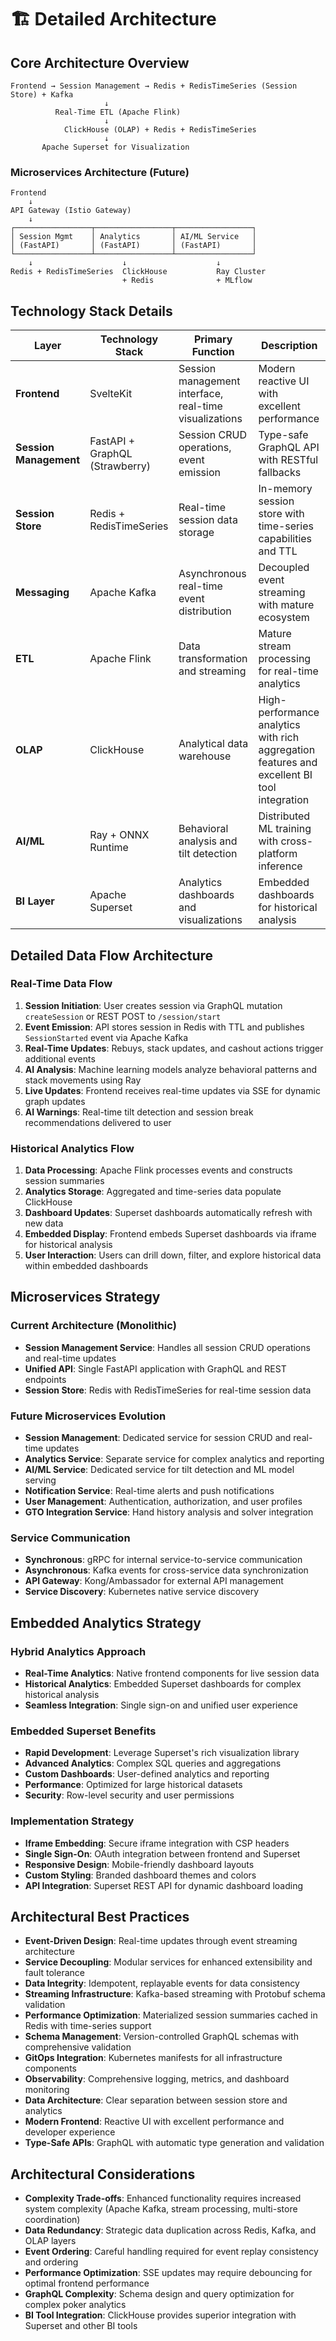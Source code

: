 # 🏗️ Detailed Architecture

## Core Architecture Overview

```
Frontend → Session Management → Redis + RedisTimeSeries (Session Store) + Kafka
                     ↓
          Real-Time ETL (Apache Flink)
                     ↓
            ClickHouse (OLAP) + Redis + RedisTimeSeries
                     ↓
       Apache Superset for Visualization
```

### **Microservices Architecture (Future)**
```
Frontend
    ↓
API Gateway (Istio Gateway)
    ↓
┌─────────────────┬─────────────────┬─────────────────┐
│ Session Mgmt    │ Analytics       │ AI/ML Service   │
│ (FastAPI)       │ (FastAPI)       │ (FastAPI)       │
└─────────────────┴─────────────────┴─────────────────┘
    ↓                    ↓                    ↓
Redis + RedisTimeSeries  ClickHouse           Ray Cluster
                         + Redis              + MLflow
```

## Technology Stack Details

| Layer         | Technology Stack     | Primary Function                    | Description                           |
| ------------- | ------------------- | ----------------------------------- | ------------------------------------- |
| **Frontend**  | SvelteKit | Session management interface, real-time visualizations | Modern reactive UI with excellent performance |
| **Session Management** | FastAPI + GraphQL (Strawberry) | Session CRUD operations, event emission | Type-safe GraphQL API with RESTful fallbacks |
| **Session Store** | Redis + RedisTimeSeries | Real-time session data storage | In-memory session store with time-series capabilities and TTL |
| **Messaging** | Apache Kafka | Asynchronous real-time event distribution | Decoupled event streaming with mature ecosystem |
| **ETL**       | Apache Flink | Data transformation and streaming | Mature stream processing for real-time analytics |
| **OLAP**      | ClickHouse | Analytical data warehouse | High-performance analytics with rich aggregation features and excellent BI tool integration |
| **AI/ML**     | Ray + ONNX Runtime  | Behavioral analysis and tilt detection | Distributed ML training with cross-platform inference |
| **BI Layer**  | Apache Superset | Analytics dashboards and visualizations | Embedded dashboards for historical analysis |

## Detailed Data Flow Architecture

### **Real-Time Data Flow**
1. **Session Initiation**: User creates session via GraphQL mutation `createSession` or REST POST to `/session/start`
2. **Event Emission**: API stores session in Redis with TTL and publishes `SessionStarted` event via Apache Kafka
3. **Real-Time Updates**: Rebuys, stack updates, and cashout actions trigger additional events
4. **AI Analysis**: Machine learning models analyze behavioral patterns and stack movements using Ray
5. **Live Updates**: Frontend receives real-time updates via SSE for dynamic graph updates
6. **AI Warnings**: Real-time tilt detection and session break recommendations delivered to user

### **Historical Analytics Flow**
1. **Data Processing**: Apache Flink processes events and constructs session summaries
2. **Analytics Storage**: Aggregated and time-series data populate ClickHouse
3. **Dashboard Updates**: Superset dashboards automatically refresh with new data
4. **Embedded Display**: Frontend embeds Superset dashboards via iframe for historical analysis
5. **User Interaction**: Users can drill down, filter, and explore historical data within embedded dashboards

## Microservices Strategy

### **Current Architecture (Monolithic)**
- **Session Management Service**: Handles all session CRUD operations and real-time updates
- **Unified API**: Single FastAPI application with GraphQL and REST endpoints
- **Session Store**: Redis with RedisTimeSeries for real-time session data

### **Future Microservices Evolution**
- **Session Management**: Dedicated service for session CRUD and real-time updates
- **Analytics Service**: Separate service for complex analytics and reporting
- **AI/ML Service**: Dedicated service for tilt detection and ML model serving
- **Notification Service**: Real-time alerts and push notifications
- **User Management**: Authentication, authorization, and user profiles
- **GTO Integration Service**: Hand history analysis and solver integration

### **Service Communication**
- **Synchronous**: gRPC for internal service-to-service communication
- **Asynchronous**: Kafka events for cross-service data synchronization
- **API Gateway**: Kong/Ambassador for external API management
- **Service Discovery**: Kubernetes native service discovery

## Embedded Analytics Strategy

### **Hybrid Analytics Approach**
- **Real-Time Analytics**: Native frontend components for live session data
- **Historical Analytics**: Embedded Superset dashboards for complex historical analysis
- **Seamless Integration**: Single sign-on and unified user experience

### **Embedded Superset Benefits**
- **Rapid Development**: Leverage Superset's rich visualization library
- **Advanced Analytics**: Complex SQL queries and aggregations
- **Custom Dashboards**: User-defined analytics and reporting
- **Performance**: Optimized for large historical datasets
- **Security**: Row-level security and user permissions

### **Implementation Strategy**
- **Iframe Embedding**: Secure iframe integration with CSP headers
- **Single Sign-On**: OAuth integration between frontend and Superset
- **Responsive Design**: Mobile-friendly dashboard layouts
- **Custom Styling**: Branded dashboard themes and colors
- **API Integration**: Superset REST API for dynamic dashboard loading

## Architectural Best Practices

- **Event-Driven Design**: Real-time updates through event streaming architecture
- **Service Decoupling**: Modular services for enhanced extensibility and fault tolerance
- **Data Integrity**: Idempotent, replayable events for data consistency
- **Streaming Infrastructure**: Kafka-based streaming with Protobuf schema validation
- **Performance Optimization**: Materialized session summaries cached in Redis with time-series support
- **Schema Management**: Version-controlled GraphQL schemas with comprehensive validation
- **GitOps Integration**: Kubernetes manifests for all infrastructure components
- **Observability**: Comprehensive logging, metrics, and dashboard monitoring
- **Data Architecture**: Clear separation between session store and analytics
- **Modern Frontend**: Reactive UI with excellent performance and developer experience
- **Type-Safe APIs**: GraphQL with automatic type generation and validation

## Architectural Considerations

- **Complexity Trade-offs**: Enhanced functionality requires increased system complexity (Apache Kafka, stream processing, multi-store coordination)
- **Data Redundancy**: Strategic data duplication across Redis, Kafka, and OLAP layers
- **Event Ordering**: Careful handling required for event replay consistency and ordering
- **Performance Optimization**: SSE updates may require debouncing for optimal frontend performance
- **GraphQL Complexity**: Schema design and query optimization for complex poker analytics
- **BI Tool Integration**: ClickHouse provides superior integration with Superset and other BI tools
